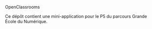 

OpenClassrooms

Ce dépôt contient une mini-application pour le P5 du parcours Grande École du Numérique.
